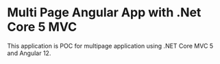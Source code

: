 # Multi Page Angular App with .Net Core 5 MVC

This application is POC for multipage application using .NET Core MVC 5 and Angular 12.
